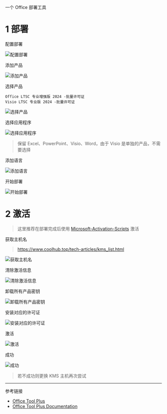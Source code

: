 一个 Office 部署工具

# 1 部署

配置部署

![配置部署](./../../../../../../../images/Office%20Tool%20Plus/%E9%85%8D%E7%BD%AE%E9%83%A8%E7%BD%B2.png)

添加产品

![添加产品](./../../../../../../../images/Office%20Tool%20Plus/%E6%B7%BB%E5%8A%A0%E4%BA%A7%E5%93%81.png)

选择产品

```
Office LTSC 专业增强版 2024 -批量许可证
Visio LTSC 专业版 2024 -批量许可证
```

![选择产品](./../../../../../../../images/Office%20Tool%20Plus/%E9%80%89%E6%8B%A9%E4%BA%A7%E5%93%81.png)

选择应用程序

![选择应用程序](./../../../../../../../images/Office%20Tool%20Plus/%E9%80%89%E6%8B%A9%E5%BA%94%E7%94%A8%E7%A8%8B%E5%BA%8F.png)

> 保留 Excel、PowerPoint、Visio、Word，由于 Visio 是单独的产品，不需要选择

添加语言

![添加语言](./../../../../../../../images/Office%20Tool%20Plus/%E6%B7%BB%E5%8A%A0%E8%AF%AD%E8%A8%80.png)

开始部署

![开始部署](./../../../../../../../images/Office%20Tool%20Plus/%E5%BC%80%E5%A7%8B%E9%83%A8%E7%BD%B2.png)

# 2 激活

> 这里推荐在部署完成后使用 [Microsoft-Activation-Scripts](https://github.com/massgravel/Microsoft-Activation-Scripts) 激活

获取主机名

>https://www.coolhub.top/tech-articles/kms_list.html

![获取主机名](./../../../../../../../images/Office%20Tool%20Plus/%E8%8E%B7%E5%8F%96%E4%B8%BB%E6%9C%BA%E5%90%8D.png)

清除激活信息

![清除激活信息](./../../../../../../../images/Office%20Tool%20Plus/%E6%B8%85%E9%99%A4%E6%BF%80%E6%B4%BB%E4%BF%A1%E6%81%AF.png)

卸载所有产品密钥

![卸载所有产品密钥](./../../../../../../../images/Office%20Tool%20Plus/%E5%8D%B8%E8%BD%BD%E6%89%80%E6%9C%89%E4%BA%A7%E5%93%81%E5%AF%86%E9%92%A5.png)

安装对应的许可证

![安装对应的许可证](./../../../../../../../images/Office%20Tool%20Plus/%E5%AE%89%E8%A3%85%E5%AF%B9%E5%BA%94%E7%9A%84%E8%AE%B8%E5%8F%AF%E8%AF%81.png)

激活

![激活](./../../../../../../../images/Office%20Tool%20Plus/%E6%BF%80%E6%B4%BB.png)

成功

![成功](./../../../../../../../images/Office%20Tool%20Plus/%E6%88%90%E5%8A%9F.png)

> 若不成功则更换 KMS 主机再次尝试

---

参考链接

- [Office Tool Plus](https://github.com/YerongAI/Office-Tool)
- [Office Tool Plus Documentation](https://www.officetool.plus/zh-cn/)
